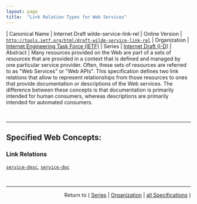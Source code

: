 ```yaml
---
layout: page
title:  "Link Relation Types for Web Services"
---
```


| Canonical Name | Internet Draft wilde-service-link-rel
| Online Version | [`http://tools.ietf.org/html/draft-wilde-service-link-rel`](http://tools.ietf.org/html/draft-wilde-service-link-rel)
| Organization | [Internet Engineering Task Force (IETF)](..  "List of specification series by this organization")
| Series | [Internet Draft (I-D)](.  "List of specifications in this series")
| Abstract | Many resources provided on the Web are part of a sets of resources that are provided in a context that is defined and managed by one particular service provider. Often, these sets of resources are referred to as "Web Services" or "Web APIs". This specification defines two link relations that allow to represent relationships from those resources to ones that provide documentation or descriptions of the Web services. The difference between these concepts is that documentation is primarily intended for human consumers, whereas descriptions are primarily intended for automated consumers.

<br/>
<hr/>

## Specified Web Concepts:

### Link Relations

[`service-desc`](/concepts/link-relation/service-desc "Used to represent the fact that a resource is part of a bigger set of resources that are described at a specific URI. The target resource is expected to provide a service description that is intended for machine consumption. Very often, it is provided in a format that is consumed by tools, code libraries, or similar components."), [`service-doc`](/concepts/link-relation/service-doc "Used to represent the fact that a resource is part of a bigger set of resources that are documented at a specific URI. The target resource is expected to provide documentation that is intended for human consumption.")



<br/>
<hr/>

<p style="text-align: right">Return to ( <a href="./">Series</a> | <a href="../">Organization</a> | <a href="../../">all Specifications</a> )</p>